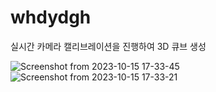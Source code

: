 # whdydgh

실시간 카메라 캘리브레이션을 진행하여 3D 큐브 생성

![Screenshot from 2023-10-15 17-33-45](https://github.com/cho-yong-ho/whdydgh/assets/115132624/8add251e-0d69-43d5-87fb-2fded824999d)
![Screenshot from 2023-10-15 17-33-21](https://github.com/cho-yong-ho/whdydgh/assets/115132624/3b3aad05-5783-4d43-8b81-bcd9a1cf897b)
